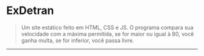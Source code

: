 # ExDetran

>Um site estático feito em HTML, CSS e JS.
>O programa compara sua velocidade com a máxima permitida, se for maior ou igual à 80, você ganha multa, se for inferior, você passa livre.
---

